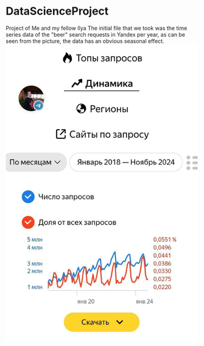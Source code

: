 # DataScienceProject
Project of Me and my fellow Ilya
The initial file that we took was the time series data of the "beer" search requests in Yandex per year, as can be seen from the picture, the data has an obvious seasonal effect.
![alt text](https://github.com/Legard525/DataScienceProject/blob/main/BeerStatistics.jpg)

